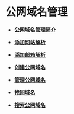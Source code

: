# 公网域名管理<a name="zh-cn_topic_00352049771"></a>

-   **[公网域名管理简介](公网域名管理简介.md)**  

-   **[添加网站解析](添加网站解析.md)**  

-   **[添加邮箱解析](添加邮箱解析.md)**  

-   **[创建公网域名](创建公网域名.md)**  

-   **[管理公网域名](管理公网域名.md)**  

-   **[找回域名](找回域名.md)**  

-   **[搜索公网域名](搜索公网域名.md)**  



